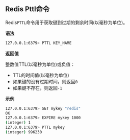 ## Redis Pttl命令

Redis`PTTL`命令用于获取键到过期的剩余时间(以毫秒为单位)。

**语法**

```bash
127.0.0.1:6379> PTTL KEY_NAME
```

**返回值**

整数值TTL(以毫秒为单位)或负值：

* TTL的时间值(以毫秒为单位)
* 如果键的没有过期时间，则返回`0`
* 如果键不存在，则返回`-1`

**示例**

```bash
127.0.0.1:6379> SET mykey "redis"
OK
127.0.0.1:6379> EXPIRE mykey 1000
(integer) 1
127.0.0.1:6379> PTTL mykey
(integer) 996230
```
